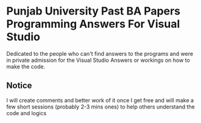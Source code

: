 # Punjab University Past BA Papers Programming Answers For Visual Studio
Dedicated to the people who can't find answers to the programs and were in private admission for the Visual Studio Answers or workings on how to make the code.

## Notice
I will create comments and better work of it once I get free and will make a few short sessions (probably 2-3 mins ones) to help others understand the code and logics
